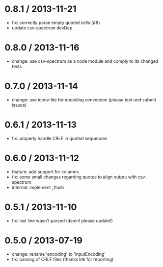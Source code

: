 0.8.1 / 2013-11-21
==================

 * fix: correctly parse empty quoted cells (#6)
 * update csv-spectrum devDep

0.8.0 / 2013-11-16
==================

 * change: use csv-spectrum as a node module and comply to its changed tests

0.7.0 / 2013-11-14
==================

 * change: use iconv-lite for encoding conversion (please test und submit issues)

0.6.1 / 2013-11-13
==================

 * fix: properly handle CRLF in quoted sequences

0.6.0 / 2013-11-12
==================

 * feature: add support for columns
 * fix: some small changes regarding quotes to align output with csv-spectrum
 * internal: implement _flush

0.5.1 / 2013-11-10
==================

 * fix: last line wasn't parsed (damn! please update!)

0.5.0 / 2013-07-19
==================

 * change: rename 'encoding' to 'inputEncoding'
 * fix: parsing of CRLF files (thanks ktk for reporting)